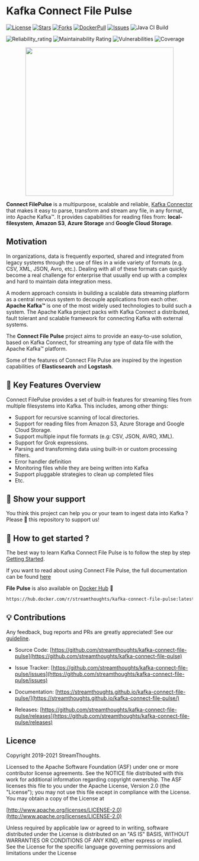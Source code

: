 # Kafka Connect File Pulse

[![License](https://img.shields.io/badge/License-Apache%202.0-blue.svg)](https://github.com/streamthoughts/kafka-connect-file-pulse/blob/master/LICENSE)
[![Stars](https://img.shields.io/github/stars/streamthoughts/kafka-connect-file-pulse)](https://img.shields.io/github/stars/streamthoughts/kafka-connect-file-pulse)
[![Forks](https://img.shields.io/github/forks/streamthoughts/kafka-connect-file-pulse)](https://img.shields.io/github/forks/streamthoughts/kafka-connect-file-pulse)
[![DockerPull](https://img.shields.io/docker/pulls/streamthoughts/kafka-connect-file-pulse)](https://img.shields.io/docker/pulls/streamthoughts/kafka-connect-file-pulse)
[![Issues](https://img.shields.io/github/issues/streamthoughts/kafka-connect-file-pulse)](https://img.shields.io/github/issues/streamthoughts/kafka-connect-file-pulse)
![Java CI Build](https://github.com/streamthoughts/kafka-connect-file-pulse/actions/workflows/build.yml/badge.svg)

![Reliability_rating](https://sonarcloud.io/api/project_badges/measure?project=streamthoughts_kafka-connect-file-pulse&metric=reliability_rating)
![Maintainability Rating](https://sonarcloud.io/api/project_badges/measure?project=streamthoughts_kafka-connect-file-pulse&metric=sqale_rating)
![Vulnerabilities](https://sonarcloud.io/api/project_badges/measure?project=streamthoughts_kafka-connect-file-pulse&metric=vulnerabilities)
![Coverage](https://sonarcloud.io/api/project_badges/measure?project=streamthoughts_kafka-connect-file-pulse&metric=coverage)

<p align="center">
  <img width="400" height="400" src="https://github.com/streamthoughts/kafka-connect-file-pulse/raw/master/assets/logo.png">
</p>

**Connect FilePulse** is a multipurpose, scalable and reliable, 
[Kafka Connector](http://kafka.apache.org/documentation.html#connect) that makes it easy to parse, transform and stream any file, in any format, into Apache Kafka™.
It provides capabilities for reading files from: **local-filesystem**, **Amazon S3**, **Azure Storage** and **Google Cloud Storage**. 

## Motivation

In organizations, data is frequently exported, shared and integrated from legacy systems through the use of
files in a wide variety of formats (e.g. CSV, XML, JSON, Avro, etc.). Dealing with all of these formats can
quickly become a real challenge for enterprise that usually end up with a complex and hard
to maintain data integration mess.
	
	
A modern approach consists in building a scalable data streaming platform as a central nervous
system to decouple applications from each other. **Apache Kafka™** is one of the most widely
used technologies to build such a system. The Apache Kafka project packs with Kafka Connect a distributed,
fault tolerant and scalable framework for connecting Kafka with external systems.

The **Connect File Pulse** project aims to provide an easy-to-use solution, based on Kafka Connect,
for streaming any type of data file with the Apache Kafka™ platform.

Some of the features of Connect File Pulse are inspired by the ingestion capabilities of **Elasticsearch** and **Logstash**.

## 🚀 Key Features Overview

Connect FilePulse provides a set of built-in features for streaming files from multiple filesystems into Kafka. This includes, among other things:

* Support for recursive scanning of local directories.
* Support for reading files from Amazon S3, Azure Storage and Google Cloud Storage.
* Support multiple input file formats (e.g: CSV, JSON, AVRO, XML).
* Support for Grok expressions.
* Parsing and transforming data using built-in or custom processing filters.
* Error handler definition
* Monitoring files while they are being written into Kafka
* Support pluggable strategies to clean up completed files
* Etc.

## 🙏 Show your support

You think this project can help you or your team to ingest data into Kafka ? 
Please 🌟 this repository to support us!

## 🏁 How to get started ?

The best way to learn Kafka Connect File Pulse is to follow the step by step [Getting Started](https://streamthoughts.github.io/kafka-connect-file-pulse/docs/getting-started/).

If you want to read about using Connect File Pulse, the full documentation can be found [here](https://streamthoughts.github.io/kafka-connect-file-pulse/)

**File Pulse** is also available on [Docker Hub](https://hub.docker.com/r/streamthoughts/kafka-connect-file-pulse) 🐳

```bash
https://hub.docker.com/r/streamthoughts/kafka-connect-file-pulse:latest
```

## 💡 Contributions

Any feedback, bug reports and PRs are greatly appreciated! See our [guideline](./CONTRIBUTING.md).

* Source Code: [https://github.com/streamthoughts/kafka-connect-file-pulse](https://github.com/streamthoughts/kafka-connect-file-pulse)
* Issue Tracker: [https://github.com/streamthoughts/kafka-connect-file-pulse/issues](https://github.com/streamthoughts/kafka-connect-file-pulse/issues)

* Documentation: [https://streamthoughts.github.io/kafka-connect-file-pulse/](https://streamthoughts.github.io/kafka-connect-file-pulse/)
* Releases: [https://github.com/streamthoughts/kafka-connect-file-pulse/releases](https://github.com/streamthoughts/kafka-connect-file-pulse/releases)

## Licence

Copyright 2019-2021 StreamThoughts.

Licensed to the Apache Software Foundation (ASF) under one or more contributor license agreements. See the NOTICE file distributed with this work for additional information regarding copyright ownership. The ASF licenses this file to you under the Apache License, Version 2.0 (the "License"); you may not use this file except in compliance with the License. You may obtain a copy of the License at

[http://www.apache.org/licenses/LICENSE-2.0](http://www.apache.org/licenses/LICENSE-2.0)

Unless required by applicable law or agreed to in writing, software distributed under the License is distributed on an "AS IS" BASIS, WITHOUT WARRANTIES OR CONDITIONS OF ANY KIND, either express or implied. See the License for the specific language governing permissions and limitations under the License